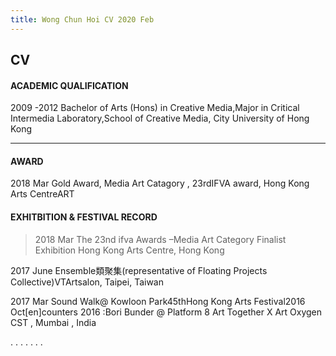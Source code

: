 ```yaml
---
title: Wong Chun Hoi CV 2020 Feb
---
```


## CV


#### ACADEMIC QUALIFICATION
2009 -2012 Bachelor of Arts (Hons) in Creative Media,Major in Critical Intermedia Laboratory,School of Creative Media, City University of Hong Kong

----

#### AWARD
2018  Mar Gold Award, Media Art Catagory  , 23rdIFVA award, Hong Kong Arts CentreART 

#### EXHITBITION & FESTIVAL RECORD 

>2018 Mar The 23nd ifva Awards –Media Art Category Finalist Exhibition Hong Kong Arts Centre, Hong Kong

2017 June Ensemble類聚集(representative of Floating Projects Collective)VTArtsalon, Taipei, Taiwan

2017 Mar Sound Walk@ Kowloon Park45thHong Kong Arts Festival2016 Oct[en]counters 2016 :Bori Bunder @ Platform 8 Art Together X Art Oxygen CST , Mumbai , India

.
.
.
.
.
.
.